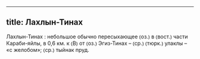 
---
title: Лахлын-Тинах
---
Лахлын-Тинах
: небольшое обычно пересыхающее ⦅оз.⦆ в ⦅вост.⦆ части Караби-яйлы, в 0,6 км. к ⦅В⦆ от ⦅оз.⦆ Эгиз-Тинах – ⦅ср.⦆ ⦅тюрк.⦆ улаклы – «с желобом»; ⦅ср.⦆ тыйнак пруд.
